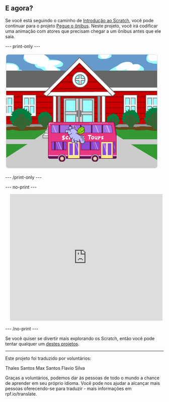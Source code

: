 ## E agora?

Se você está seguindo o caminho de [Introdução ao Scratch](https://projects.raspberrypi.org/pt-BR/pathways/scratch-intro), você pode continuar para o projeto [Pegue o ônibus](https://projects.raspberrypi.org/pt-BR/projects/catch-the-bus). Neste projeto, você irá codificar uma animação com atores que precisam chegar a um ônibus antes que ele saia.

--- print-only ---

![O projeto 'Pegue o ônibus'.](images/scratch-tour-bus.png)

--- /print-only ---

--- no-print ---

<div class="scratch-preview" style="margin-left: 15px;">
  <iframe allowtransparency="true" width="485" height="402" src="https://scratch.mit.edu/projects/embed/486719199/?autostart=false" frameborder="0"></iframe>
</div>

--- /no-print ---

Se você quiser se divertir mais explorando os Scratch, então você pode tentar qualquer um [destes projetos](https://projects.raspberrypi.org/pt-BR/projects?software%5B%5D=scratch&curriculum%5B%5D=%201).

***
Este projeto foi traduzido por voluntários:

Thales Santos
Max Santos
Flavio Silva

Graças a voluntários, podemos dar às pessoas de todo o mundo a chance de aprender em seu próprio idioma. Você pode nos ajudar a alcançar mais pessoas oferecendo-se para traduzir - mais informações em rpf.io/translate.
